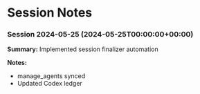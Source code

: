 # Session Notes

<!-- session-log:session-2024-05-25:2024-05-25T00:00:00+00:00 -->
### Session 2024-05-25 (2024-05-25T00:00:00+00:00)

**Summary:** Implemented session finalizer automation

**Notes:**
- manage_agents synced
- Updated Codex ledger

